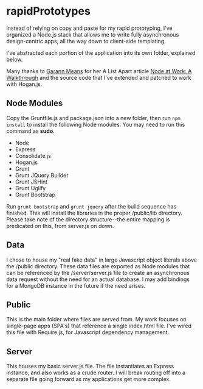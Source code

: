 rapidPrototypes
===============

Instead of relying on copy and paste for my rapid prototyping, I've organized a Node.js stack that allows me to write fully asynchronous design-centric apps, all the way down to client-side templating.

I've abstracted each portion of the application into its own folder, explained below.

Many thanks to [Garann Means](https://twitter.com/garannm) for her A List Apart article [Node at Work: A Walkthrough](http://alistapart.com/article/node-at-work-a-walkthrough) and the source code that I've extended and patched to work with Hogan.js.

## Node Modules ##

Copy the Gruntfile.js and package.json into a new folder, then run `npm install` to install the following Node modules. You may need to run this command as **sudo**.

+ Node
+ Express
+ Consolidate.js
+ Hogan.js
+ Grunt
+ Grunt JQuery Builder
+ Grunt JSHint
+ Grunt Uglify
+ Grunt Bootstrap

Run `grunt bootstrap` and `grunt jquery` after the build sequence has finished. This will install the libraries in the proper /public/lib directory. Please take note of the directory structure--the entire mapping is predicated on this, from server.js on down.

## Data ##

I chose to house my "real fake data" in large Javascript object literals above the /public directory. These data files are exported as Node modules that can be referenced by the /server/server.js file to create an asynchronous data request without the need for an actual database. I may add bindings for a MongoDB instance in the future if the need arises.

## Public ##

This is the main folder where files are served from. My work focuses on single-page apps (SPA's) that reference a single index.html file. I've wired this file with Require.js, for Javascript dependency management.

## Server ##

This houses my basic server.js file. The file instantiates an Express instance, and also works as a crude router. I will break routing off into a separate file going forward as my applications get more complex.